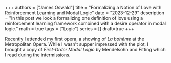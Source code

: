 +++
authors = ["James Oswald"]
title = "Formalizing a Notion of Love with Reinforcement Learning and Modal Logic" 
date = "2023-12-29"
description = "In this post we look a formalizing one definition of love using a reinforcement learning framework combined with a desire operator in modal logic."
math = true
tags = ["Logic"]
series = []
draft=true
+++

Recently I attended my first opera, a showing of *La bohème* at the Metropolitan Opera. While I wasn't supper impressed with the plot, I brought a copy of *First-Order Modal Logic* by Mendelsohn and Fitting which I read during the intermissions. 

